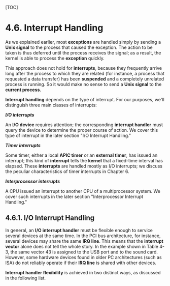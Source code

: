 [TOC]



# 4.6. Interrupt Handling

As we explained earlier, most **exceptions** are handled simply by sending a **Unix signal** to the process that caused the exception. The action to be taken is thus deferred until the process receives the signal; as a result, the kernel is able to process the **exception** quickly.

This approach does not hold for **interrupts**, because they frequently arrive long after the process to which they are related (for instance, a process that requested a data transfer) has been **suspended** and a completely unrelated process is running. So it would make no sense to send a **Unix signal** to the **current process**.

**Interrupt handling** depends on the type of interrupt. For our purposes, we'll distinguish three main classes of interrupts:

***I/O interrupts***

An **I/O device** requires attention; the corresponding **interrupt handler** must query the device to determine the proper course of action. We cover this type of interrupt in the later section "I/O Interrupt Handling."

***Timer interrupts***

Some timer, either a local **APIC timer** or an **external timer**, has issued an interrupt; this kind of **interrupt** tells the **kernel** that a fixed-time interval has elapsed. These **interrupts** are handled mostly as I/O interrupts; we discuss the peculiar characteristics of timer interrupts in Chapter 6.

***Interprocessor interrupts***

A CPU issued an interrupt to another CPU of a multiprocessor system. We cover such interrupts in the later section "Interprocessor Interrupt Handling."

## 4.6.1. I/O Interrupt Handling

In general, an **I/O interrupt handler** must be flexible enough to service several devices at the same time. In the PCI bus architecture, for instance, several devices may share the same **IRQ line**. This means that the **interrupt vector** alone does not tell the whole story. In the example shown in Table 4-3, the same vector 43 is assigned to the USB port and to the sound card. However, some hardware devices found in older PC architectures (such as ISA) do not reliably operate if their **IRQ line** is shared with other devices.

**Interrupt handler flexibility** is achieved in two distinct ways, as discussed in the following list.
